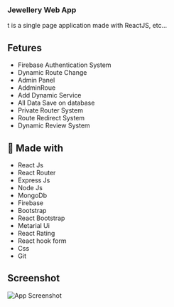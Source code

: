 ### Jewellery Web App

t is a single page application made with ReactJS, etc...
  
## Fetures

- Firebase Authentication System
- Dynamic Route Change
- Admin Panel
- AddminRoue
- Add Dynamic Service
- All Data Save on database
- Private Router System
- Route Redirect System
- Dynamic Review System


## 🔗 Made with
 - React Js
 - React Router
 - Express Js
 - Node Js
 - MongoDb
 - Firebase
 - Bootstrap
 - React Bootstrap
 - Metarial Ui
 - React Rating
 - React hook form
 - Css
 - Git


## Screenshot

![App Screenshot](https://i.ibb.co/6nLX9k2/screencapture-localhost-3000-home-2022-12-24-17-00-43.png)



